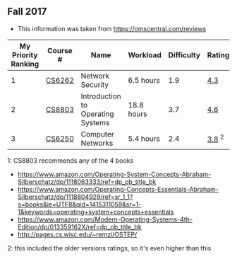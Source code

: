 Fall 2017
---------
  - This information was taken from https://omscentral.com/reviews

My Priority Ranking| Course #| Name| Workload| Difficulty| Rating| # of Reviews| Book| Additional Help
---|---|---|---|---|---|---|---|---|
1| [CS6262](https://www.omscs.gatech.edu/cs-6262-network-security)| Network Security| 6.5 hours| 1.9| [4.3](https://omscentral.com/reviews/6262)| 8| none listed|
2| [CS8803](https://www.omscs.gatech.edu/cs-8803-introduction-operating-systems)| Introduction to Operating Systems| 18.8 hours| 3.7| [4.6](https://omscentral.com/reviews/8803-002)| 90|see below<sup>1</sup>|
3| [CS6250](http://www.omscs.gatech.edu/cs-6250-computer-networks/)| Computer Networks| 5.4 hours| 2.4| [3.8](https://omscentral.com/reviews/6250) <sup>2</sup>| 154| none listed|

1: CS8803 recommends any of the 4 books
  - https://www.amazon.com/Operating-System-Concepts-Abraham-Silberschatz/dp/1118063333/ref=dp_ob_title_bk
  - https://www.amazon.com/Operating-Concepts-Essentials-Abraham-Silberschatz/dp/1118804929/ref=sr_1_1?s=books&ie=UTF8&qid=1415311059&sr=1-1&keywords=operating+system+concepts+essentials
  - https://www.amazon.com/Modern-Operating-Systems-4th-Edition/dp/013359162X/ref=dp_ob_title_bk
  - http://pages.cs.wisc.edu/~remzi/OSTEP/

2: this included the older versions ratings, so it's even higher than this

